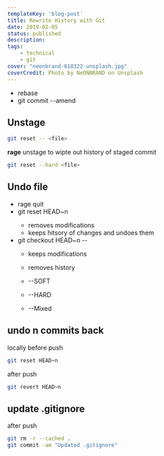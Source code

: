```yaml
---
templateKey: 'blog-post'
title: Rewrite History with Git
date: 2019-02-05
status: published
description:
tags:
    - technical
    - git
cover: "neonbrand-618322-unsplash.jpg"
coverCredit: Photo by NeONBRAND on Unsplash
---
```



* rebase
* git commit --amend

## Unstage

``` bash
git reset -- <file>
```

**rage** unstage to wipte out history of staged commit
``` bash
git reset --hard <file>
```

## Undo file

* rage quit
* git reset HEAD~n <file>
    * removes modifications
    * keeps hitsory of changes and undoes them
* git checkout HEAD~n -- <file>
    * keeps modifications
    * removes history

    * --SOFT
    * --HARD
    * --Mixed

## undo n commits back

locally before push
``` bash
git reset HEAD~n
```

after push
``` bash
git revert HEAD~n
```

## update .gitignore

after push
``` bash
git rm -r --cached .
git commit -am "Updated .gitignore"
```

